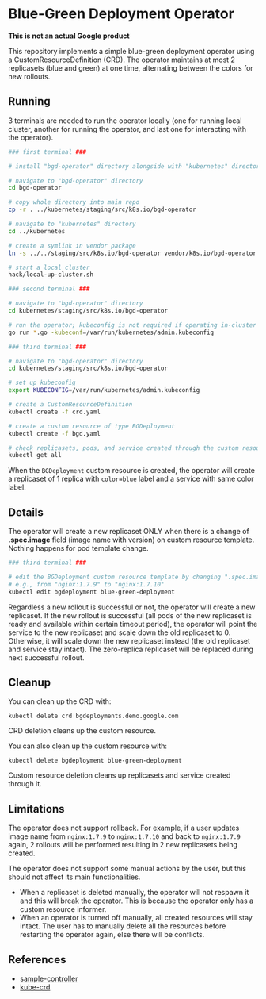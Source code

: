 # Blue-Green Deployment Operator

**This is not an actual Google product**

This repository implements a simple blue-green deployment operator using a CustomResourceDefinition (CRD). The operator maintains at most 2 replicasets (blue and green) at one time, alternating between the colors for new rollouts.

## Running

3 terminals are needed to run the operator locally (one for running local cluster, another for running the operator, and last one for interacting with the operator).

```sh
### first terminal ###

# install "bgd-operator" directory alongside with "kubernetes" directory

# navigate to "bgd-operator" directory
cd bgd-operator

# copy whole directory into main repo
cp -r . ../kubernetes/staging/src/k8s.io/bgd-operator

# navigate to "kubernetes" directory
cd ../kubernetes

# create a symlink in vendor package
ln -s ../../staging/src/k8s.io/bgd-operator vendor/k8s.io/bgd-operator

# start a local cluster
hack/local-up-cluster.sh

### second terminal ###

# navigate to "bgd-operator" directory
cd kubernetes/staging/src/k8s.io/bgd-operator

# run the operator; kubeconfig is not required if operating in-cluster
go run *.go -kubeconf=/var/run/kubernetes/admin.kubeconfig

### third terminal ###

# navigate to "bgd-operator" directory
cd kubernetes/staging/src/k8s.io/bgd-operator

# set up kubeconfig
export KUBECONFIG=/var/run/kubernetes/admin.kubeconfig

# create a CustomResourceDefinition
kubectl create -f crd.yaml

# create a custom resource of type BGDeployment
kubectl create -f bgd.yaml

# check replicasets, pods, and service created through the custom resource
kubectl get all
```

When the `BGDeployment` custom resource is created, the operator will create a replicaset of 1 replica with `color=blue` label and a service with same color label.

## Details

The operator will create a new replicaset ONLY when there is a change of **.spec.image** field (image name with version) on custom resource template. Nothing happens for pod template change.

```sh
### third terminal ###

# edit the BGDeployment custom resource template by changing ".spec.image" field
# e.g., from "nginx:1.7.9" to "nginx:1.7.10"
kubectl edit bgdeployment blue-green-deployment
```

Regardless a new rollout is successful or not, the operator will create a new replicaset. If the new rollout is successful (all pods of the new replicaset is ready and available within certain timeout period), the operator will point the service to the new replicaset and scale down the old replicaset to 0. Otherwise, it will scale down the new replicaset instead (the old replicaset and service stay intact). The zero-replica replicaset will be replaced during next successful rollout.

## Cleanup

You can clean up the CRD with:

    kubectl delete crd bgdeployments.demo.google.com

CRD deletion cleans up the custom resource.

You can also clean up the custom resource with:

    kubectl delete bgdeployment blue-green-deployment

Custom resource deletion cleans up replicasets and service created through it.

## Limitations

The operator does not support rollback. For example, if a user updates image name from `nginx:1.7.9` to `nginx:1.7.10` and back to `nginx:1.7.9` again, 2 rollouts will be performed resulting in 2 new replicasets being created.

The operator does not support some manual actions by the user, but this should not affect its main functionalities.
* When a replicaset is deleted manually, the operator will not respawn it and this will break the operator. This is because the operator only has a custom resource informer. 
* When an operator is turned off manually, all created resources will stay intact. The user has to manually delete all the resources before restarting the operator again, else there will be conflicts.

## References

* [sample-controller](https://github.com/kubernetes/kubernetes/tree/master/staging/src/k8s.io/sample-controller)
* [kube-crd](https://github.com/yaronha/kube-crd)
